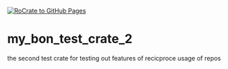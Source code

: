 [![RoCrate to GitHub Pages](https://github.com/vliz-be-opsci/rocrate_test_crate/actions/workflows/rocrate2pages.yml/badge.svg)](https://github.com/vliz-be-opsci/rocrate_test_crate/actions/workflows/rocrate2pages.yml)

# my_bon_test_crate_2
the second test crate for testing out features of recicproce usage of repos 
